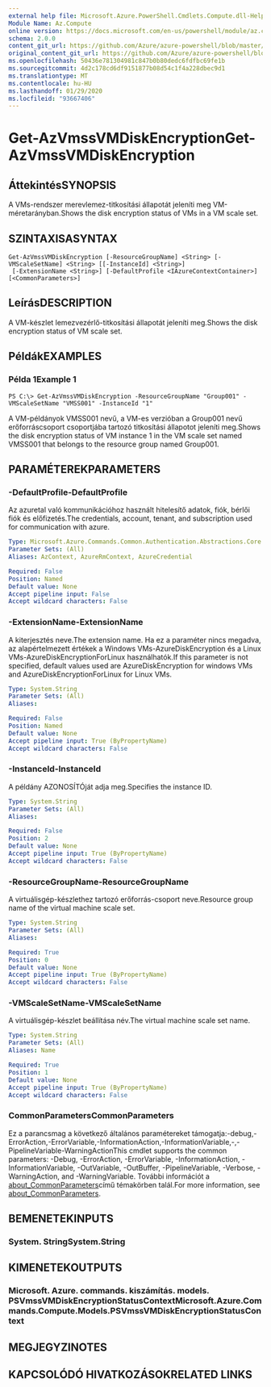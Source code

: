 ```yaml
---
external help file: Microsoft.Azure.PowerShell.Cmdlets.Compute.dll-Help.xml
Module Name: Az.Compute
online version: https://docs.microsoft.com/en-us/powershell/module/az.compute/get-azvmssvmdiskencryption
schema: 2.0.0
content_git_url: https://github.com/Azure/azure-powershell/blob/master/src/Compute/Compute/help/Get-AzVmssVMDiskEncryption.md
original_content_git_url: https://github.com/Azure/azure-powershell/blob/master/src/Compute/Compute/help/Get-AzVmssVMDiskEncryption.md
ms.openlocfilehash: 50436e781304981c847b0b80dedc6fdfbc69fe1b
ms.sourcegitcommit: 4d2c178cd6df9151877b08d54c1f4a228dbec9d1
ms.translationtype: MT
ms.contentlocale: hu-HU
ms.lasthandoff: 01/29/2020
ms.locfileid: "93667406"
---
```

# <span data-ttu-id="7b10e-101">Get-AzVmssVMDiskEncryption</span><span class="sxs-lookup"><span data-stu-id="7b10e-101">Get-AzVmssVMDiskEncryption</span></span>

## <span data-ttu-id="7b10e-102">Áttekintés</span><span class="sxs-lookup"><span data-stu-id="7b10e-102">SYNOPSIS</span></span>
<span data-ttu-id="7b10e-103">A VMs-rendszer merevlemez-titkosítási állapotát jeleníti meg VM-méretarányban.</span><span class="sxs-lookup"><span data-stu-id="7b10e-103">Shows the disk encryption status of VMs in a VM scale set.</span></span>

## <span data-ttu-id="7b10e-104">SZINTAXISA</span><span class="sxs-lookup"><span data-stu-id="7b10e-104">SYNTAX</span></span>

```
Get-AzVmssVMDiskEncryption [-ResourceGroupName] <String> [-VMScaleSetName] <String> [[-InstanceId] <String>]
 [-ExtensionName <String>] [-DefaultProfile <IAzureContextContainer>] [<CommonParameters>]
```

## <span data-ttu-id="7b10e-105">Leírás</span><span class="sxs-lookup"><span data-stu-id="7b10e-105">DESCRIPTION</span></span>
<span data-ttu-id="7b10e-106">A VM-készlet lemezvezérlő-titkosítási állapotát jeleníti meg.</span><span class="sxs-lookup"><span data-stu-id="7b10e-106">Shows the disk encryption status of VM scale set.</span></span>

## <span data-ttu-id="7b10e-107">Példák</span><span class="sxs-lookup"><span data-stu-id="7b10e-107">EXAMPLES</span></span>

### <span data-ttu-id="7b10e-108">Példa 1</span><span class="sxs-lookup"><span data-stu-id="7b10e-108">Example 1</span></span>
```
PS C:\> Get-AzVmssVMDiskEncryption -ResourceGroupName "Group001" -VMScaleSetName "VMSS001" -InstanceId "1"
```

<span data-ttu-id="7b10e-109">A VM-példányok VMSS001 nevű, a VM-es verzióban a Group001 nevű erőforráscsoport csoportjába tartozó titkosítási állapotot jeleníti meg.</span><span class="sxs-lookup"><span data-stu-id="7b10e-109">Shows the disk encryption status of VM instance 1 in the VM scale set named VMSS001 that belongs to the resource group named Group001.</span></span>

## <span data-ttu-id="7b10e-110">PARAMÉTEREK</span><span class="sxs-lookup"><span data-stu-id="7b10e-110">PARAMETERS</span></span>

### <span data-ttu-id="7b10e-111">-DefaultProfile</span><span class="sxs-lookup"><span data-stu-id="7b10e-111">-DefaultProfile</span></span>
<span data-ttu-id="7b10e-112">Az azuretal való kommunikációhoz használt hitelesítő adatok, fiók, bérlői fiók és előfizetés.</span><span class="sxs-lookup"><span data-stu-id="7b10e-112">The credentials, account, tenant, and subscription used for communication with azure.</span></span>

```yaml
Type: Microsoft.Azure.Commands.Common.Authentication.Abstractions.Core.IAzureContextContainer
Parameter Sets: (All)
Aliases: AzContext, AzureRmContext, AzureCredential

Required: False
Position: Named
Default value: None
Accept pipeline input: False
Accept wildcard characters: False
```

### <span data-ttu-id="7b10e-113">-ExtensionName</span><span class="sxs-lookup"><span data-stu-id="7b10e-113">-ExtensionName</span></span>
<span data-ttu-id="7b10e-114">A kiterjesztés neve.</span><span class="sxs-lookup"><span data-stu-id="7b10e-114">The extension name.</span></span>
<span data-ttu-id="7b10e-115">Ha ez a paraméter nincs megadva, az alapértelmezett értékek a Windows VMs-AzureDiskEncryption és a Linux VMs-AzureDiskEncryptionForLinux használhatók.</span><span class="sxs-lookup"><span data-stu-id="7b10e-115">If this parameter is not specified, default values used are AzureDiskEncryption for windows VMs and AzureDiskEncryptionForLinux for Linux VMs.</span></span>

```yaml
Type: System.String
Parameter Sets: (All)
Aliases:

Required: False
Position: Named
Default value: None
Accept pipeline input: True (ByPropertyName)
Accept wildcard characters: False
```

### <span data-ttu-id="7b10e-116">-InstanceId</span><span class="sxs-lookup"><span data-stu-id="7b10e-116">-InstanceId</span></span>
<span data-ttu-id="7b10e-117">A példány AZONOSÍTÓját adja meg.</span><span class="sxs-lookup"><span data-stu-id="7b10e-117">Specifies the instance ID.</span></span>

```yaml
Type: System.String
Parameter Sets: (All)
Aliases:

Required: False
Position: 2
Default value: None
Accept pipeline input: True (ByPropertyName)
Accept wildcard characters: False
```

### <span data-ttu-id="7b10e-118">-ResourceGroupName</span><span class="sxs-lookup"><span data-stu-id="7b10e-118">-ResourceGroupName</span></span>
<span data-ttu-id="7b10e-119">A virtuálisgép-készlethez tartozó erőforrás-csoport neve.</span><span class="sxs-lookup"><span data-stu-id="7b10e-119">Resource group name of the virtual machine scale set.</span></span>

```yaml
Type: System.String
Parameter Sets: (All)
Aliases:

Required: True
Position: 0
Default value: None
Accept pipeline input: True (ByPropertyName)
Accept wildcard characters: False
```

### <span data-ttu-id="7b10e-120">-VMScaleSetName</span><span class="sxs-lookup"><span data-stu-id="7b10e-120">-VMScaleSetName</span></span>
<span data-ttu-id="7b10e-121">A virtuálisgép-készlet beállítása név.</span><span class="sxs-lookup"><span data-stu-id="7b10e-121">The virtual machine scale set name.</span></span>

```yaml
Type: System.String
Parameter Sets: (All)
Aliases: Name

Required: True
Position: 1
Default value: None
Accept pipeline input: True (ByPropertyName)
Accept wildcard characters: False
```

### <span data-ttu-id="7b10e-122">CommonParameters</span><span class="sxs-lookup"><span data-stu-id="7b10e-122">CommonParameters</span></span>
<span data-ttu-id="7b10e-123">Ez a parancsmag a következő általános paramétereket támogatja:-debug,-ErrorAction,-ErrorVariable,-InformationAction,-InformationVariable,-,-PipelineVariable-WarningAction</span><span class="sxs-lookup"><span data-stu-id="7b10e-123">This cmdlet supports the common parameters: -Debug, -ErrorAction, -ErrorVariable, -InformationAction, -InformationVariable, -OutVariable, -OutBuffer, -PipelineVariable, -Verbose, -WarningAction, and -WarningVariable.</span></span> <span data-ttu-id="7b10e-124">További információt a [about_CommonParameters](https://go.microsoft.com/fwlink/?LinkID=113216)című témakörben talál.</span><span class="sxs-lookup"><span data-stu-id="7b10e-124">For more information, see [about_CommonParameters](https://go.microsoft.com/fwlink/?LinkID=113216).</span></span>

## <span data-ttu-id="7b10e-125">BEMENETEK</span><span class="sxs-lookup"><span data-stu-id="7b10e-125">INPUTS</span></span>

### <span data-ttu-id="7b10e-126">System. String</span><span class="sxs-lookup"><span data-stu-id="7b10e-126">System.String</span></span>

## <span data-ttu-id="7b10e-127">KIMENETEK</span><span class="sxs-lookup"><span data-stu-id="7b10e-127">OUTPUTS</span></span>

### <span data-ttu-id="7b10e-128">Microsoft. Azure. commands. kiszámítás. models. PSVmssVMDiskEncryptionStatusContext</span><span class="sxs-lookup"><span data-stu-id="7b10e-128">Microsoft.Azure.Commands.Compute.Models.PSVmssVMDiskEncryptionStatusContext</span></span>

## <span data-ttu-id="7b10e-129">MEGJEGYZI</span><span class="sxs-lookup"><span data-stu-id="7b10e-129">NOTES</span></span>

## <span data-ttu-id="7b10e-130">KAPCSOLÓDÓ HIVATKOZÁSOK</span><span class="sxs-lookup"><span data-stu-id="7b10e-130">RELATED LINKS</span></span>
